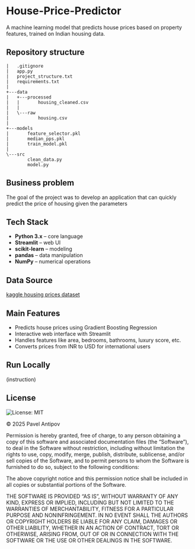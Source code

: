 # House-Price-Predictor
A machine learning model that predicts house prices based on property features, trained on Indian housing data.
## Repository structure
```
|   .gitignore
|   app.py
|   project_structure.txt
|   requirements.txt
|   
+---data
|   +---processed
|   |       housing_cleaned.csv
|   |       
|   \---raw
|           housing.csv
|           
+---models
|       feature_selector.pkl
|       median_pps.pkl
|       train_model.pkl
|       
\---src
        clean_data.py
        model.py
```

## Business problem
The goal of the project was to develop an application that can quickly predict the price of housing given the parameters
## Tech Stack
- **Python 3.x** – core language  
- **Streamlit** – web UI  
- **scikit-learn** – modeling  
- **pandas** – data manipulation  
- **NumPy** – numerical operations  
## Data Source
[kaggle housing prices dataset](https://www.kaggle.com/datasets/yasserh/housing-prices-dataset)
## Main Features
- Predicts house prices using Gradient Boosting Regression
- Interactive web interface with Streamlit
- Handles features like area, bedrooms, bathrooms, luxury score, etc.
- Converts prices from INR to USD for international users
## Run Locally
(instruction)

## License
![License: MIT](https://img.shields.io/badge/License-MIT-yellow.svg)

© 2025 Pavel Antipov

Permission is hereby granted, free of charge, to any person obtaining a copy
of this software and associated documentation files (the “Software”), to deal
in the Software without restriction, including without limitation the rights
to use, copy, modify, merge, publish, distribute, sublicense, and/or sell
copies of the Software, and to permit persons to whom the Software is
furnished to do so, subject to the following conditions:

The above copyright notice and this permission notice shall be included in
all copies or substantial portions of the Software.

THE SOFTWARE IS PROVIDED “AS IS”, WITHOUT WARRANTY OF ANY KIND, EXPRESS OR
IMPLIED, INCLUDING BUT NOT LIMITED TO THE WARRANTIES OF MERCHANTABILITY,
FITNESS FOR A PARTICULAR PURPOSE AND NONINFRINGEMENT. IN NO EVENT SHALL THE
AUTHORS OR COPYRIGHT HOLDERS BE LIABLE FOR ANY CLAIM, DAMAGES OR OTHER
LIABILITY, WHETHER IN AN ACTION OF CONTRACT, TORT OR OTHERWISE, ARISING FROM,
OUT OF OR IN CONNECTION WITH THE SOFTWARE OR THE USE OR OTHER DEALINGS IN
THE SOFTWARE.
